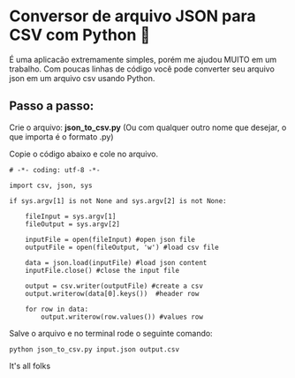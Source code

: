 # Conversor de arquivo JSON para CSV com Python 🐍

É uma aplicacão extremamente simples, porém me ajudou MUITO em um trabalho.
Com poucas linhas de código você pode converter seu arquivo json em um arquivo csv usando Python.

## Passo a passo:

Crie o arquivo: **json_to_csv.py** (Ou com qualquer outro nome que desejar, o que importa é o formato .py)

Copie o código abaixo e cole no arquivo.
```
# -*- coding: utf-8 -*-

import csv, json, sys

if sys.argv[1] is not None and sys.argv[2] is not None:

    fileInput = sys.argv[1]
    fileOutput = sys.argv[2]

    inputFile = open(fileInput) #open json file
    outputFile = open(fileOutput, 'w') #load csv file

    data = json.load(inputFile) #load json content
    inputFile.close() #close the input file

    output = csv.writer(outputFile) #create a csv
    output.writerow(data[0].keys())  #header row

    for row in data:
        output.writerow(row.values()) #values row
```

Salve o arquivo e no terminal rode o seguinte comando:
```
python json_to_csv.py input.json output.csv
```

It's all folks
